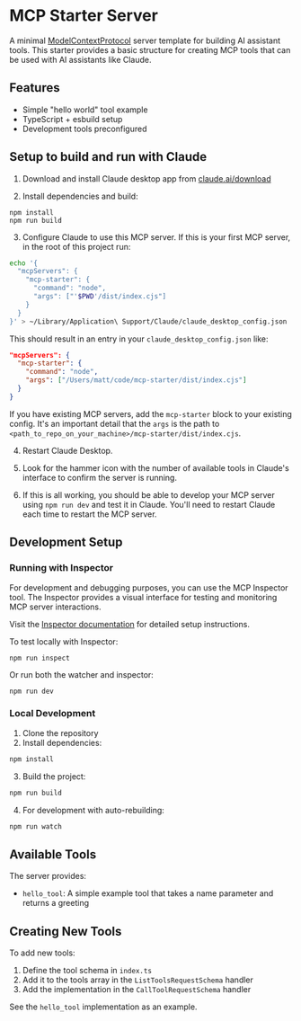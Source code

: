 # MCP Starter Server

A minimal [ModelContextProtocol](https://modelcontextprotocol.io) server template for building AI assistant tools. This starter provides a basic structure for creating MCP tools that can be used with AI assistants like Claude.

## Features

- Simple "hello world" tool example
- TypeScript + esbuild setup
- Development tools preconfigured

## Setup to build and run with Claude

1. Download and install Claude desktop app from [claude.ai/download](https://claude.ai/download)

2. Install dependencies and build:

```
npm install
npm run build
```

3. Configure Claude to use this MCP server. If this is your first MCP server, in the root of this project run:

```bash
echo '{
  "mcpServers": {
    "mcp-starter": {
      "command": "node",
      "args": ["'$PWD'/dist/index.cjs"]
    }
  }
}' > ~/Library/Application\ Support/Claude/claude_desktop_config.json
```

This should result in an entry in your `claude_desktop_config.json` like:

```json
"mcpServers": {
  "mcp-starter": {
    "command": "node",
    "args": ["/Users/matt/code/mcp-starter/dist/index.cjs"]
  }
}
```

If you have existing MCP servers, add the `mcp-starter` block to your existing config. It's an important detail that the `args` is the path to `<path_to_repo_on_your_machine>/mcp-starter/dist/index.cjs`.

4. Restart Claude Desktop.

5. Look for the hammer icon with the number of available tools in Claude's interface to confirm the server is running.

6. If this is all working, you should be able to develop your MCP server using `npm run dev` and test it in Claude. You'll need to restart Claude each time to restart the MCP server.

## Development Setup

### Running with Inspector

For development and debugging purposes, you can use the MCP Inspector tool. The Inspector provides a visual interface for testing and monitoring MCP server interactions.

Visit the [Inspector documentation](https://modelcontextprotocol.io/docs/tools/inspector) for detailed setup instructions.

To test locally with Inspector:
```
npm run inspect
```

Or run both the watcher and inspector:
```
npm run dev
```

### Local Development

1. Clone the repository
2. Install dependencies:
```bash
npm install
```
3. Build the project:
```bash
npm run build
```
4. For development with auto-rebuilding:
```bash
npm run watch
```

## Available Tools

The server provides:

- `hello_tool`: A simple example tool that takes a name parameter and returns a greeting

## Creating New Tools

To add new tools:

1. Define the tool schema in `index.ts`
2. Add it to the tools array in the `ListToolsRequestSchema` handler
3. Add the implementation in the `CallToolRequestSchema` handler

See the `hello_tool` implementation as an example.